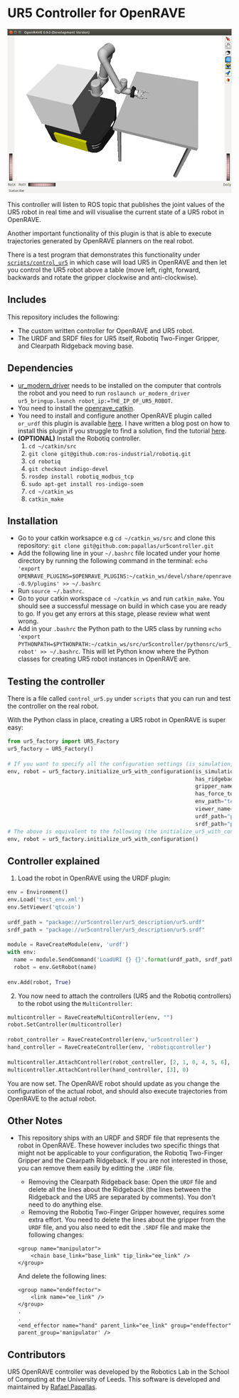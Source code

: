 # UR5 Controller for OpenRAVE

![Plugin Demo](repo_assets/ur5_example.png "Plugin Demo")

This controller will listen to ROS topic that publishes the joint values of the UR5 robot in real time and will visualise the current state of a UR5 robot in OpenRAVE.

Another important functionality of this plugin is that is able to execute trajectories generated by OpenRAVE planners on the real robot.

There is a test program that demonstrates this functionality under [`scripts/control_ur5`](scripts/control_ur5.py) in which case will load UR5 in OpenRAVE and then let you control the UR5 robot above a table (move left, right, forward, backwards and rotate the gripper clockwise and anti-clockwise).

## Includes
This repository includes the following:
- The custom written controller for OpenRAVE and UR5 robot.
- The URDF and SRDF files for UR5 itself, Robotiq Two-Finger Gripper, and Clearpath Ridgeback moving base.

## Dependencies
- [ur_modern_driver](https://github.com/ThomasTimm/ur_modern_driver) needs to be installed on the computer that controls the robot and you need to run `roslaunch ur_modern_driver ur5_bringup.launch robot_ip:=THE_IP_OF_UR5_ROBOT`.
- You need to install the [openrave_catkin](https://github.com/personalrobotics/openrave_catkin).
- You need to install and configure another OpenRAVE plugin called `or_urdf` this plugin is available [here](https://github.com/personalrobotics/or_urdf). I have written a blog post on 
how to install this plugin if you struggle to find a solution, find the tutorial [here](http://computingstories.com/robotics%20stories/installing-or_urdf-openrave-plugin.html).
- **(OPTIONAL)** Install the Robotiq controller.
  1. `cd ~/catkin/src`
  2. `git clone git@github.com:ros-industrial/robotiq.git`
  3. `cd robotiq`
  4. `git checkout indigo-devel`
  5. `rosdep install robotiq_modbus_tcp`
  6. `sudo apt-get install ros-indigo-soem`
  7. `cd ~/catkin_ws`
  8. `catkin_make`

## Installation
- Go to your catkin worksapce e.g `cd ~/catkin_ws/src` and clone this repository: `git clone git@github.com:papallas/ur5controller.git`
- Add the following line in your `~/.bashrc` file located under your home directory by running the following command in the terminal: `echo 'export OPENRAVE_PLUGINS=$OPENRAVE_PLUGINS:~/catkin_ws/devel/share/openrave-0.9/plugins' >> ~/.bashrc`
- Run `source ~/.bashrc`.
- Go to your catkin workspace `cd ~/catkin_ws` and run `catkin_make`. You should see a successful message on build in which case you are ready to go. If you get any errors at this stage, please review what went wrong.
- Add in your `.bashrc` the Python path to the UR5 class by running `echo 'export PYTHONPATH=$PYTHONPATH:~/catkin_ws/src/ur5controller/pythonsrc/ur5_robot' >> ~/.bashrc`. This will let Python know where the Python classes for creating UR5 robot instances in OpenRAVE are.

## Testing the controller
There is a file called `control_ur5.py` under `scripts` that you can run and test the controller on the real robot.

With the Python class in place, creating a UR5 robot in OpenRAVE is super easy:

```python
from ur5_factory import UR5_Factory
ur5_factory = UR5_Factory()

# If you want to specify all the configuration settings (is_simulation, has_ridgeback etc)
env, robot = ur5_factory.initialize_ur5_with_configuration(is_simulation=True,
                                                           has_ridgeback=True,
                                                           gripper_name="robotiq_two_finger",
                                                           has_force_torque_sensor=True,
                                                           env_path="test_env.xml",
                                                           viewer_name="qtcoin",
                                                           urdf_path="package://ur5controller/ur5_description/urdf/",
                                                           srdf_path="package://ur5controller/ur5_description/srdf/")
# The above is equivalent to the following (the initialize_ur5_with_configuration has set to defaults the values used above):
env, robot = ur5_factory.initialize_ur5_with_configuration()
```

## Controller explained
1. Load the robot in OpenRAVE using the URDF plugin:
```python
env = Environment()
env.Load('test_env.xml')
env.SetViewer('qtcoin')

urdf_path = "package://ur5controller/ur5_description/ur5.urdf"
srdf_path = "package://ur5controller/ur5_description/ur5.srdf"

module = RaveCreateModule(env, 'urdf')
with env:
  name = module.SendCommand('LoadURI {} {}'.format(urdf_path, srdf_path))
  robot = env.GetRobot(name)

env.Add(robot, True)
```
2. You now need to attach the controllers (UR5 and the Robotiq controllers) to the robot using the `MultiController`:
```python
multicontroller = RaveCreateMultiController(env, "")
robot.SetController(multicontroller)

robot_controller = RaveCreateController(env,'ur5controller')
hand_controller = RaveCreateController(env, 'robotiqcontroller')

multicontroller.AttachController(robot_controller, [2, 1, 0, 4, 5, 6], 0)
multicontroller.AttachController(hand_controller, [3], 0)
```

You are now set. The OpenRAVE robot should update as you change the configuration of the actual robot, and should also execute trajectories from OpenRAVE to the actual robot.

## Other Notes
- This repository ships with an URDF and SRDF file that represents the robot in OpenRAVE. These however includes two specific things that might not be applicable to your configuration, the Robotiq Two-Finger Gripper and the Clearpath Ridgeback. If you are not interested in those, you can remove them easily by editting the `.URDF` file.
   - Removing the Clearpath Ridgeback base: Open the `URDF` file and delete all the lines about the Ridgeback (the lines between the Ridgeback and the UR5 are separated by comments). You don't need to do anything else.
   - Removing the Robotiq Two-Finger Gripper however, requires some extra effort. You need to delete the lines about the gripper from the `URDF` file, and you also need to edit the `.SRDF` file and make the following changes:
   ```
   <group name="manipulator">
       <chain base_link="base_link" tip_link="ee_link" />
   </group>
   ```

   And delete the following lines:
   ```
   <group name="endeffector">
       <link name="ee_link" />
   </group>
   .
   .
   <end_effector name="hand" parent_link="ee_link" group="endeffector" parent_group='manipulator' />
   ```
   
## Contributors
UR5 OpenRAVE controller was developed by the Robotics Lab in the School of Computing at the University of Leeds. This software is developed and maintained by [Rafael Papallas](https://github.com/papallas).
